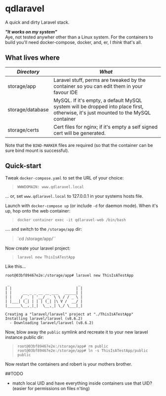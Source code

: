 # qdlaravel

A quick and dirty Laravel stack.

___"It works on my system"___  
Aye, not tested anywher other than a Linux system.  For the containers to build you'll need docker-compose, docker, and, er, I *think* that's all.

## What lives where

| *Directory* | *What* |
| -- | -- |
| storage/app | Laravel stuff, perms are tweaked by the container so you can edit them in your favour IDE |
| storage/database | MySQL.  If it's empty, a default MySQL system will be dropped into place first, otherwise, it's just mounted to the MySQL container |
| storage/certs | Cert files for nginx; if it's empty a self signed cert will be generated. |

Note that the `BIND-MARKER` files are required (so that the container can be sure bind mount is successful).

## Quick-start

Tweak `docker-compose.yaml` to set the URL of your choice:

> `WWWDOMAIN: www.qdlaravel.local`

... or, set `www.qdlaravel.local` to 127.0.0.1 in your systems hosts file.

Launch with `docker-compose up` (or include `-d` for daemon mode).  When it's up, hop onto the web container:

> `docker container exec -it qdlaravel-web /bin/bash`

.... and switch to the `/storage/app` dir:

> `cd /storage/app/``

Now create your laravel project:

> `laravel new ThisIsATestApp`

Like this...

```
root@03bf89467e2e:/storage/app# laravel new ThisIsATestApp

 _                               _
| |                             | |
| |     __ _ _ __ __ ___   _____| |
| |    / _` | '__/ _` \ \ / / _ \ |
| |___| (_| | | | (_| |\ V /  __/ |
|______\__,_|_|  \__,_| \_/ \___|_|

Creating a "laravel/laravel" project at "./ThisIsATestApp"
Installing laravel/laravel (v8.6.2)
  - Downloading laravel/laravel (v8.6.2)
```

Now, blow away the `public` symlink and recreate it to your new laravel instance public dir:

> `root@03bf89467e2e:/storage/app# rm public`  
> `root@03bf89467e2e:/storage/app# ln -s ThisIsATestApp/public public`

Now restart the containers and robert is your mothers brother.



##TODO

  * match local UID and have everything inside containers use that UID? (easier for permissions on files n'ting)